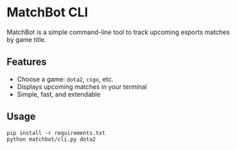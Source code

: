 # MatchBot CLI

MatchBot is a simple command-line tool to track upcoming esports matches by game title.

## Features

- Choose a game: `dota2`, `csgo`, etc.
- Displays upcoming matches in your terminal
- Simple, fast, and extendable

## Usage

```
pip install -r requirements.txt
python matchbot/cli.py dota2
```
